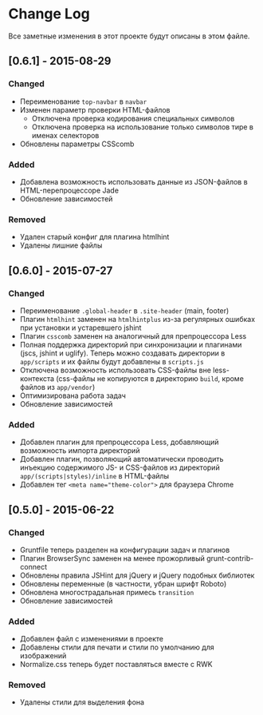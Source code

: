 # Change Log
Все заметные изменения в этот проекте будут описаны в этом файле.

## [0.6.1] - 2015-08-29
### Changed
 - Переименование `top-navbar` в `navbar`
 - Изменен параметр проверки HTML-файлов
   - Отключена проверка кодирования специальных символов
   - Отключена проверка на использование только символов тире в именах селекторов
 - Обновлены параметры CSScomb

### Added
 - Добавлена возможность использовать данные из JSON-файлов в HTML-перепроцессоре Jade
 - Обновление зависимостей

### Removed
 - Удален старый конфиг для плагина htmlhint
 - Удалены лишние файлы

## [0.6.0] - 2015-07-27
### Changed
 - Переименование `.global-header` в `.site-header` (main, footer)
 - Плагин `htmlhint` заменен на `htmlhintplus` из-за регулярных ошибках при установки и устаревшего jshint
 - Плагин `csscomb` заменен на аналогичный для препроцессора Less
 - Полная поддержка директорий при синхронизации и плагинами (jscs, jshint и uglify). Теперь можно создавать директории в `app/scripts` и их файлы будут добавлены в `scripts.js`
 - Отключена возможность использовать CSS-файлы вне less-контекста (css-файлы не копируются в директорию `build`, кроме файлов из `app/vendor`)
 - Оптимизирована работа задач
 - Обновление зависимостей

### Added
 - Добавлен плагин для препроцессора Less, добавляющий возможность импорта директорий
 - Добавлен плагин, позволяющий автоматически проводить инъекцию содержимого JS- и CSS-файлов из директорий `app/(scripts|styles)/inline` в HTML-файлы
 - Добавлен тег `<meta name="theme-color">` для браузера Chrome

## [0.5.0] - 2015-06-22
### Changed
 - Gruntfile теперь разделен на конфигурации задач и плагинов
 - Плагин BrowserSync заменен на менее прожорливый grunt-contrib-connect
 - Обновлены правила JSHint для jQuery и jQuery подобных библиотек
 - Обновлены переменные (в частности, убран шрифт Roboto)
 - Обновлена многострадальная примесь `transition`
 - Обновление зависимостей

### Added
 - Добавлен файл с изменениями в проекте
 - Добавлены стили для печати и стили по умолчанию для изображений
 - Normalize.css теперь будет поставляться вместе с RWK

### Removed
 - Удалены стили для выделения фона
